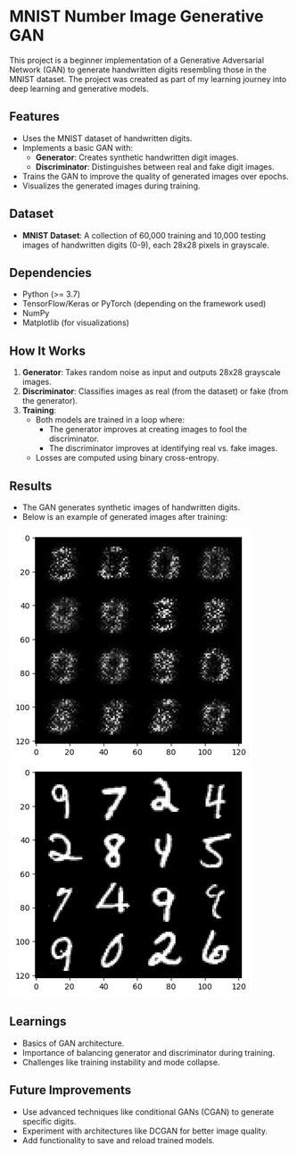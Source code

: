 # MNIST Number Image Generative GAN

This project is a beginner implementation of a Generative Adversarial Network (GAN) to generate handwritten digits resembling those in the MNIST dataset. The project was created as part of my learning journey into deep learning and generative models.

## Features
- Uses the MNIST dataset of handwritten digits.
- Implements a basic GAN with:
  - **Generator**: Creates synthetic handwritten digit images.
  - **Discriminator**: Distinguishes between real and fake digit images.
- Trains the GAN to improve the quality of generated images over epochs.
- Visualizes the generated images during training.

## Dataset
- **MNIST Dataset**: A collection of 60,000 training and 10,000 testing images of handwritten digits (0-9), each 28x28 pixels in grayscale.

## Dependencies
- Python (>= 3.7)
- TensorFlow/Keras or PyTorch (depending on the framework used)
- NumPy
- Matplotlib (for visualizations)

## How It Works
1. **Generator**: Takes random noise as input and outputs 28x28 grayscale images.
2. **Discriminator**: Classifies images as real (from the dataset) or fake (from the generator).
3. **Training**:
   - Both models are trained in a loop where:
     - The generator improves at creating images to fool the discriminator.
     - The discriminator improves at identifying real vs. fake images.
   - Losses are computed using binary cross-entropy.

## Results
- The GAN generates synthetic images of handwritten digits.  
- Below is an example of generated images after training:

![](initial.png)
![](250epochs.png)

## Learnings
- Basics of GAN architecture.
- Importance of balancing generator and discriminator during training.
- Challenges like training instability and mode collapse.

## Future Improvements
- Use advanced techniques like conditional GANs (CGAN) to generate specific digits.
- Experiment with architectures like DCGAN for better image quality.
- Add functionality to save and reload trained models.
